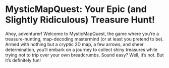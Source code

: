 # MysticMapQuest: Your Epic (and Slightly Ridiculous) Treasure Hunt!

Ahoy, adventurer! Welcome to MysticMapQuest, the game where you’re a treasure-hunting, map-decoding mastermind (or at least you pretend to be). Armed with nothing but a cryptic 2D map, a few arrows, and sheer determination, you’ll embark on a journey to collect shiny treasures while trying not to trip over your own breadcrumbs. Sound easy? Well, it’s not. But it’s definitely fun!
